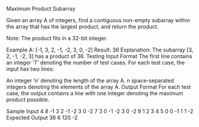 Maximum Product Subarray


Given an array A of integers, find a contiguous non-empty subarray within the array that has the largest product, and return the product.

Note: The product fits in a 32-bit integer.

Example
A: [-1, 3, 2, -1, -2, 3, 0, -2]
Result: 36
Explanation: The subarray [3, 2, -1, -2, 3] has a product of 36.
Testing
Input Format
The first line contains an integer ‘T’ denoting the number of test cases.
For each test case, the input has two lines:

An integer ‘n’ denoting the length of the array A.
n space-separated integers denoting the elements of the array A.
Output Format
For each test case, the output contains a line with one integer denoting the maximum product possible.

Sample Input
4
8
-1 3 2 -1 -2 3 0 -2
7
3 0 -1 -2 3 0 -2
9
1 2 3 4 5 0 0 -1 1
1
-2
Expected Output
36
6
120
-2